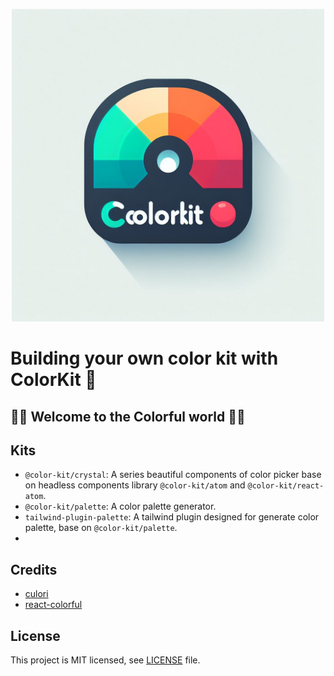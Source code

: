 <p align="center">
  <img src="./apps/website/public/colorkit.jpeg" width="500" />
</p>

# Building your own color kit with ColorKit 🎨

## 🎈🥳 Welcome to the Colorful world 🎉🎊

## Kits

- `@color-kit/crystal`: A series beautiful components of color picker base on headless components library `@color-kit/atom` and `@color-kit/react-atom`.
- `@color-kit/palette`: A color palette generator.
- `tailwind-plugin-palette`: A tailwind plugin designed for generate color palette, base on `@color-kit/palette`.
- 

## Credits

- [culori](https://github.com/Evercoder/culori)
- [react-colorful](https://omgovich.github.io/react-colorful)

## License

This project is MIT licensed, see [LICENSE](LICENSE) file.
